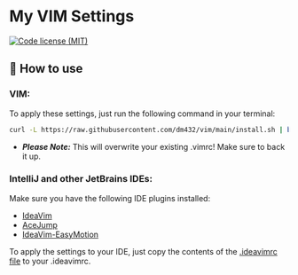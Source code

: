 # My VIM Settings 
[![Code license (MIT)](https://img.shields.io/badge/License-MIT-yellow.svg)](https://github.com/dm432/vim/blob/master/LICENSE)

## 🔧 How to use
### VIM:
 
To apply these settings, just run the following command in your terminal:
```bash
curl -L https://raw.githubusercontent.com/dm432/vim/main/install.sh | bash
```
- **_Please Note:_** This will overwrite your existing .vimrc! Make sure to back it up.

### IntelliJ and other JetBrains IDEs:
Make sure you have the following IDE plugins installed:
- [IdeaVim](https://plugins.jetbrains.com/plugin/164-ideavim)
- [AceJump](https://plugins.jetbrains.com/plugin/7086-acejump)
- [IdeaVim-EasyMotion](https://plugins.jetbrains.com/plugin/13360-ideavim-easymotion)

To apply the settings to your IDE, just copy the contents of the [.ideavimrc file](https://github.com/dm432/vim/blob/main/.ideavimrc) to your .ideavimrc.

